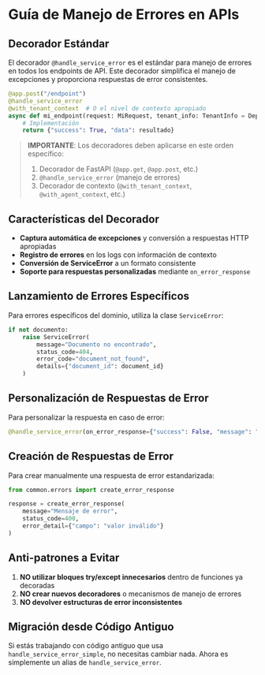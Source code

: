 # Guía de Manejo de Errores en APIs

## Decorador Estándar

El decorador `@handle_service_error` es el estándar para manejo de errores en todos los endpoints de API. Este decorador simplifica el manejo de excepciones y proporciona respuestas de error consistentes.

```python
@app.post("/endpoint")
@handle_service_error
@with_tenant_context  # O el nivel de contexto apropiado
async def mi_endpoint(request: MiRequest, tenant_info: TenantInfo = Depends(verify_tenant)):
    # Implementación
    return {"success": True, "data": resultado}
```

> **IMPORTANTE**: Los decoradores deben aplicarse en este orden específico:
> 1. Decorador de FastAPI (`@app.get`, `@app.post`, etc.)
> 2. `@handle_service_error` (manejo de errores)
> 3. Decorador de contexto (`@with_tenant_context`, `@with_agent_context`, etc.)

## Características del Decorador

- **Captura automática de excepciones** y conversión a respuestas HTTP apropiadas
- **Registro de errores** en los logs con información de contexto
- **Conversión de ServiceError** a un formato consistente
- **Soporte para respuestas personalizadas** mediante `on_error_response`

## Lanzamiento de Errores Específicos

Para errores específicos del dominio, utiliza la clase `ServiceError`:

```python
if not documento:
    raise ServiceError(
        message="Documento no encontrado",
        status_code=404,
        error_code="document_not_found",
        details={"document_id": document_id}
    )
```

## Personalización de Respuestas de Error

Para personalizar la respuesta en caso de error:

```python
@handle_service_error(on_error_response={"success": False, "message": "Error en la operación"})
```

## Creación de Respuestas de Error

Para crear manualmente una respuesta de error estandarizada:

```python
from common.errors import create_error_response

response = create_error_response(
    message="Mensaje de error",
    status_code=400,
    error_detail={"campo": "valor inválido"}
)
```

## Anti-patrones a Evitar

1. **NO utilizar bloques try/except innecesarios** dentro de funciones ya decoradas
2. **NO crear nuevos decoradores** o mecanismos de manejo de errores
3. **NO devolver estructuras de error inconsistentes**

## Migración desde Código Antiguo

Si estás trabajando con código antiguo que usa `handle_service_error_simple`, no necesitas cambiar nada. Ahora es simplemente un alias de `handle_service_error`.
